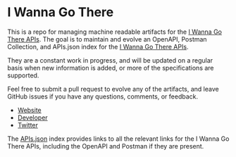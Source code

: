 # I Wanna Go ThereThis is a repo for managing machine readable artifacts for the [I Wanna Go There APIs](http://iwannagothere.com/api/index.html). The goal is to maintain and evolve an OpenAPI, Postman Collection, and APIs.json index for the [I Wanna Go There APIs](http://iwannagothere.com/api/index.html).They are a constant work in progress, and will be updated on a regular basis when new information is added, or more of the specifications are supported.Feel free to submit a pull request to evolve any of the artifacts, and leave GitHub issues if you have any questions, comments, or feedback.- [Website](http://iwannagothere.com/api/index.html)- [Developer](http://iwannagothere.com/api/index.html)- [Twitter](https://twitter.com/#!/iwannagothere)The [APIs.json](https://github.com/api-evangelist/i-wanna-go-there/blob/master/apis.json) index provides links to all the relevant links for the I Wanna Go There APIs, including the OpenAPI and Postman if they are present.